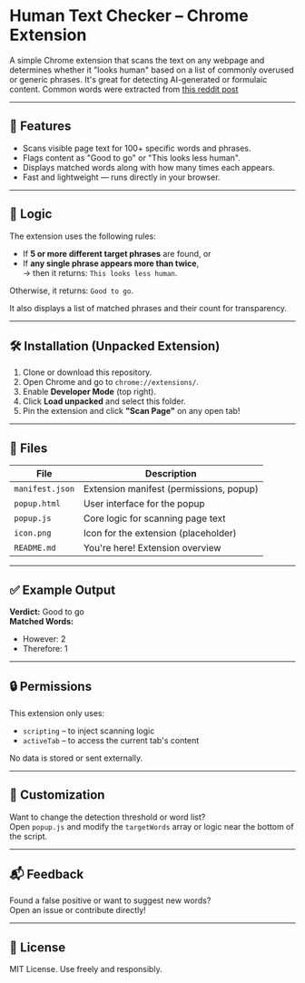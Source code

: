 # Human Text Checker – Chrome Extension

A simple Chrome extension that scans the text on any webpage and determines whether it "looks human" based on a list of commonly overused or generic phrases. It's great for detecting AI-generated or formulaic content. Common words were extracted from [this reddit post](https://www.reddit.com/r/ChatGPTPro/comments/163ndbh/overused_chatgpt_terms_add_to_my_list/)

---

## 🚀 Features

- Scans visible page text for 100+ specific words and phrases.
- Flags content as "Good to go" or "This looks less human".
- Displays matched words along with how many times each appears.
- Fast and lightweight — runs directly in your browser.

---

## 🧠 Logic

The extension uses the following rules:
- If **5 or more different target phrases** are found, or
- If **any single phrase appears more than twice**,  
→ then it returns: `This looks less human`.

Otherwise, it returns: `Good to go`.

It also displays a list of matched phrases and their count for transparency.

---

## 🛠 Installation (Unpacked Extension)

1. Clone or download this repository.
2. Open Chrome and go to `chrome://extensions/`.
3. Enable **Developer Mode** (top right).
4. Click **Load unpacked** and select this folder.
5. Pin the extension and click **"Scan Page"** on any open tab!

---

## 📁 Files

| File           | Description                            |
|----------------|----------------------------------------|
| `manifest.json`| Extension manifest (permissions, popup)|
| `popup.html`   | User interface for the popup           |
| `popup.js`     | Core logic for scanning page text      |
| `icon.png`     | Icon for the extension (placeholder)   |
| `README.md`    | You're here! Extension overview        |

---

## ✅ Example Output

**Verdict:** Good to go  
**Matched Words:**
- However: 2  
- Therefore: 1  

---

## 🔒 Permissions

This extension only uses:
- `scripting` – to inject scanning logic
- `activeTab` – to access the current tab's content

No data is stored or sent externally.

---

## 📌 Customization

Want to change the detection threshold or word list?  
Open `popup.js` and modify the `targetWords` array or logic near the bottom of the script.

---

## 📬 Feedback

Found a false positive or want to suggest new words?  
Open an issue or contribute directly!

---

## 📄 License

MIT License. Use freely and responsibly.
